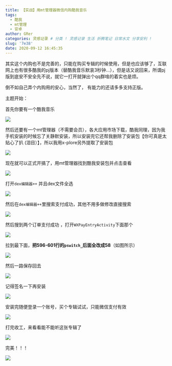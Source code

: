 ```yaml
---
title: 【实战】用mt管理器微信内购酷我音乐
tags:
  - 酷我
  - mt管理
  - 安卓
author: GRer
categories: 灵感记录 # 分类 ! 灵感记录 生活 折腾笔记 日常水文 分享安利 !
slug: '7e38'
date: 2020-09-12 16:45:35
---
```


其实这个内购也不是完善的，只能在购买专辑的时候使用，但是也应该够了，互联网上也有很多酷我的pj版本（替酷我音乐默哀3秒钟...），但是话又说回来，所谓pj版到底安不安全先不说，就它一打开就弹出个qq群啥的着实也是烦。

倒不如自己弄个内购用的安心，当然了， 有能力的还请多多支持正版。

主题开始：

首先你要有一个酷我音乐

![](/img/2020/09/12/ac7cc7c4e3699138473333269b865ee.jpg)

然后还要有一个mt管理器（不需要会员），各大应用市场下载，酷我同理，因为我手机安装的时候忘了关静默安装，所以安装完它还帮我删除了安装包【你可真是太贴心了扒  (泪目）】，所以我用x-plore另外提取了安装包

![](/img/2020/09/12/a74533c1dd6896bc0a8216b299bab23.jpg)

现在就可以正式开搞了，用mt管理器找到酷我安装包并点击查看

![](/img/2020/09/12/9d6b95a33b8cc8762efdc0b60d2db04.jpg)

打开`dex编辑器++` 并且dex文件全选

![](/img/2020/09/12/0139b3148b7a29e15d3203da192aa98.jpg)

然后在`dex编辑器++`里搜索支付成功，其他不用多做修改直接搜索

![](/img/2020/09/12/fab8b3a870457dfc2451049385426cd.jpg)

然后搜到两个订单支付成功 ，打开`WXPayEntryActivity`下面那个

![](/img/2020/09/12/15998975801.jpg)

拉到最下面，**把596-601行的`pswitch_`后面全改成58**（如图所示）

![](/img/2020/09/12/15998975251.jpg)

然后一路保存回去

![](/img/2020/09/12/15998974681.jpg)

记得签名一下再安装

![](/img/2020/09/12/eeef736ce7f5b98a8a0319eebe27645.jpg)

安装完随便登录一个账号，买个专辑试试，只能微信支付有效

![](/img/2020/09/12/15998974181.jpg)

打完收工，来看看能不能听这张专辑了

![](/img/2020/09/12/422e11d4392d5d3f775f01208dbec10.jpg)

完美！！！

![](/img/2020/09/12/70ef2cc7402dd09e1ca6a35a85e008e.jpg)
